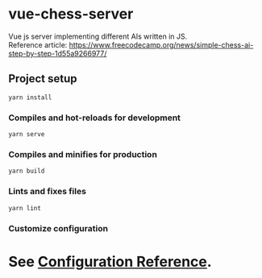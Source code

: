 # vue-chess-server
Vue js server implementing different AIs written in JS.  
Reference article: https://www.freecodecamp.org/news/simple-chess-ai-step-by-step-1d55a9266977/


## Project setup
```
yarn install
```

### Compiles and hot-reloads for development
```
yarn serve
```

### Compiles and minifies for production
```
yarn build
```

### Lints and fixes files
```
yarn lint
```

### Customize configuration
See [Configuration Reference](https://cli.vuejs.org/config/).
=======
